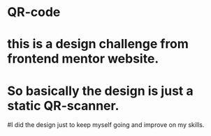 # QR-code

# this is a design challenge from frontend mentor website.

# So basically the design is just a static QR-scanner.

 #I did the design just to keep myself going and improve on my skills.
